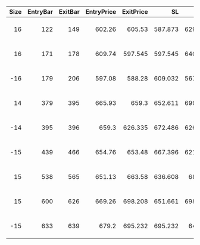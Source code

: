 |   Size |   EntryBar |   ExitBar |   EntryPrice |   ExitPrice |      SL |      TP |       PnL |   Commission |   ReturnPct | EntryTime           | ExitTime            | Duration        | Tag   |
|-------:|-----------:|----------:|-------------:|------------:|--------:|--------:|----------:|-------------:|------------:|:--------------------|:--------------------|:----------------|:------|
|     16 |        122 |       149 |       602.26 |     605.53  | 587.873 | 629.864 |   13.6707 |      38.6493 |  0.00141869 | 2025-04-21 04:00:00 | 2025-04-25 16:00:00 | 4 days 12:00:00 |       |
|     16 |        171 |       178 |       609.74 |     597.545 | 597.545 | 640.227 | -233.75   |      38.6331 | -0.02396    | 2025-04-29 08:00:00 | 2025-04-30 12:00:00 | 1 days 04:00:00 |       |
|    -16 |        179 |       206 |       597.08 |     588.28  | 609.032 | 567.236 |  102.868  |      37.9315 |  0.0107679  | 2025-04-30 16:00:00 | 2025-05-05 04:00:00 | 4 days 12:00:00 |       |
|     14 |        379 |       395 |       665.93 |     659.3   | 652.611 | 699.226 | -129.926  |      37.1064 | -0.0139361  | 2025-06-03 00:00:00 | 2025-06-05 16:00:00 | 2 days 16:00:00 |       |
|    -14 |        395 |       396 |       659.3  |     626.335 | 672.486 | 626.335 |  425.512  |      35.9978 |  0.0461     | 2025-06-05 16:00:00 | 2025-06-05 20:00:00 | 0 days 04:00:00 |       |
|    -15 |        439 |       466 |       654.76 |     653.48  | 667.396 | 621.594 |  -20.0472 |      39.2472 | -0.00204118 | 2025-06-13 00:00:00 | 2025-06-17 12:00:00 | 4 days 12:00:00 |       |
|     15 |        538 |       565 |       651.13 |     663.58  | 636.608 | 682.08  |  147.309  |      39.4413 |  0.0150824  | 2025-06-29 12:00:00 | 2025-07-04 00:00:00 | 4 days 12:00:00 |       |
|     15 |        600 |       626 |       669.26 |     698.208 | 651.661 | 698.208 |  393.196  |      41.024  |  0.0391672  | 2025-07-09 20:00:00 | 2025-07-14 04:00:00 | 4 days 08:00:00 |       |
|    -15 |        633 |       639 |       679.2  |     695.232 | 695.232 | 647.52  | -281.713  |      41.233  | -0.0276514  | 2025-07-15 08:00:00 | 2025-07-16 08:00:00 | 1 days 00:00:00 |       |
